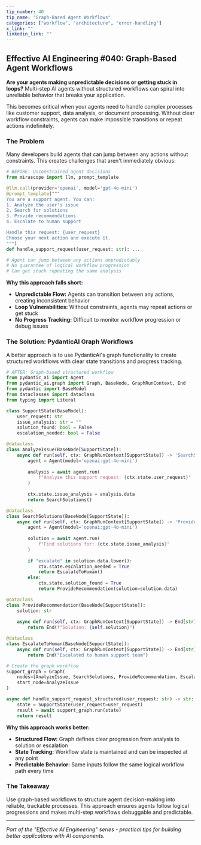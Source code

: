 ```yaml
---
tip_number: 40
tip_name: "Graph-Based Agent Workflows"
categories: ["workflow", "architecture", "error-handling"]
x_link: ""
linkedin_link: ""
---
```


## Effective AI Engineering #040: Graph-Based Agent Workflows

**Are your agents making unpredictable decisions or getting stuck in loops?** Multi-step AI agents without structured workflows can spiral into unreliable behavior that breaks your application.

This becomes critical when your agents need to handle complex processes like customer support, data analysis, or document processing. Without clear workflow constraints, agents can make impossible transitions or repeat actions indefinitely.

### The Problem

Many developers build agents that can jump between any actions without constraints. This creates challenges that aren't immediately obvious:

```python
# BEFORE: Unconstrained agent decisions
from mirascope import llm, prompt_template

@llm.call(provider='openai', model='gpt-4o-mini')
@prompt_template("""
You are a support agent. You can:
1. Analyze the user's issue
2. Search for solutions
3. Provide recommendations
4. Escalate to human support

Handle this request: {user_request}
Choose your next action and execute it.
""")
def handle_support_request(user_request: str): ...

# Agent can jump between any actions unpredictably
# No guarantee of logical workflow progression
# Can get stuck repeating the same analysis
```

**Why this approach falls short:**

- **Unpredictable Flow:** Agents can transition between any actions, creating inconsistent behavior
- **Loop Vulnerabilities:** Without constraints, agents may repeat actions or get stuck
- **No Progress Tracking:** Difficult to monitor workflow progression or debug issues

### The Solution: PydanticAI Graph Workflows

A better approach is to use PydanticAI's graph functionality to create structured workflows with clear state transitions and progress tracking.

```python
# AFTER: Graph-based structured workflow
from pydantic_ai import Agent
from pydantic_ai.graph import Graph, BaseNode, GraphRunContext, End
from pydantic import BaseModel
from dataclasses import dataclass
from typing import Literal

class SupportState(BaseModel):
    user_request: str
    issue_analysis: str = ""
    solution_found: bool = False
    escalation_needed: bool = False

@dataclass
class AnalyzeIssue(BaseNode[SupportState]):
    async def run(self, ctx: GraphRunContext[SupportState]) -> 'SearchSolutions':
        agent = Agent(model='openai:gpt-4o-mini')
        
        analysis = await agent.run(
            f"Analyze this support request: {ctx.state.user_request}"
        )
        
        ctx.state.issue_analysis = analysis.data
        return SearchSolutions()

@dataclass
class SearchSolutions(BaseNode[SupportState]):
    async def run(self, ctx: GraphRunContext[SupportState]) -> 'ProvideRecommendation | EscalateToHuman':
        agent = Agent(model='openai:gpt-4o-mini')
        
        solution = await agent.run(
            f"Find solutions for: {ctx.state.issue_analysis}"
        )
        
        if "escalate" in solution.data.lower():
            ctx.state.escalation_needed = True
            return EscalateToHuman()
        else:
            ctx.state.solution_found = True
            return ProvideRecommendation(solution=solution.data)

@dataclass
class ProvideRecommendation(BaseNode[SupportState]):
    solution: str
    
    async def run(self, ctx: GraphRunContext[SupportState]) -> End[str]:
        return End(f"Solution: {self.solution}")

@dataclass
class EscalateToHuman(BaseNode[SupportState]):
    async def run(self, ctx: GraphRunContext[SupportState]) -> End[str]:
        return End("Escalated to human support team")

# Create the graph workflow
support_graph = Graph(
    nodes=[AnalyzeIssue, SearchSolutions, ProvideRecommendation, EscalateToHuman],
    start_node=AnalyzeIssue
)

async def handle_support_request_structured(user_request: str) -> str:
    state = SupportState(user_request=user_request)
    result = await support_graph.run(state)
    return result
```

**Why this approach works better:**

- **Structured Flow:** Graph defines clear progression from analysis to solution or escalation
- **State Tracking:** Workflow state is maintained and can be inspected at any point
- **Predictable Behavior:** Same inputs follow the same logical workflow path every time

### The Takeaway

Use graph-based workflows to structure agent decision-making into reliable, trackable processes. This approach ensures agents follow logical progressions and makes multi-step workflows debuggable and predictable.

---
*Part of the "Effective AI Engineering" series - practical tips for building better applications with AI components.*